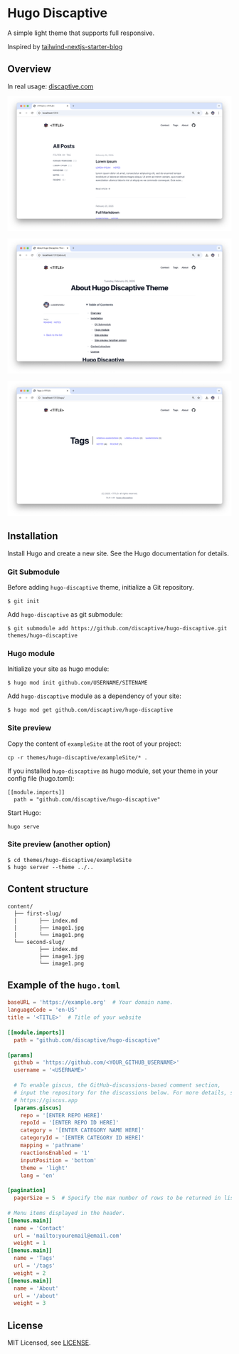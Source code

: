# Hugo Discaptive

A simple light theme that supports full responsive.

Inspired by [tailwind-nextjs-starter-blog](https://github.com/timlrx/tailwind-nextjs-starter-blog)

## Overview

In real usage: [discaptive.com](https://discaptive.com)

![1](images/1.png)

![2](images/2.png)

![3](images/3.png)

## Installation

Install Hugo and create a new site. See the Hugo documentation for details.

### Git Submodule

Before adding `hugo-discaptive` theme, initialize a Git repository.

    $ git init

Add `hugo-discaptive` as git submodule:

    $ git submodule add https://github.com/discaptive/hugo-discaptive.git themes/hugo-discaptive

### Hugo module

Initialize your site as hugo module:

    $ hugo mod init github.com/USERNAME/SITENAME

Add `hugo-discaptive` module as a dependency of your site:

    $ hugo mod get github.com/discaptive/hugo-discaptive

### Site preview

Copy the content of `exampleSite` at the root of your project:

    cp -r themes/hugo-discaptive/exampleSite/* .

If you installed `hugo-discaptive` as hugo module, set your theme in your config file (hugo.toml):

    [[module.imports]]
      path = "github.com/discaptive/hugo-discaptive"

Start Hugo:

    hugo serve

### Site preview (another option)

    $ cd themes/hugo-discaptive/exampleSite
    $ hugo server --theme ../..

## Content structure

```
content/
  ├── first-slug/
  │       ├── index.md
  │       ├── image1.jpg
  │       └── image1.png
  └── second-slug/
          ├── index.md
          ├── image1.jpg
          └── image1.png
```

## Example of the `hugo.toml`

```toml
baseURL = 'https://example.org'  # Your domain name.
languageCode = 'en-US'
title = '<TITLE>'  # Title of your website

[[module.imports]]
  path = "github.com/discaptive/hugo-discaptive"

[params]
  github = 'https://github.com/<YOUR_GITHUB_USERNAME>'
  username = '<USERNAME>'

  # To enable giscus, the GitHub-discussions-based comment section,
  # input the repository for the discussions below. For more details, see
  # https://giscus.app
  [params.giscus]
    repo = '[ENTER REPO HERE]'
    repoId = '[ENTER REPO ID HERE]'
    category = '[ENTER CATEGORY NAME HERE]'
    categoryId = '[ENTER CATEGORY ID HERE]'
    mapping = 'pathname'
    reactionsEnabled = '1'
    inputPosition = 'bottom'
    theme = 'light'
    lang = 'en'

[pagination]
  pagerSize = 5  # Specify the max number of rows to be returned in list

# Menu items displayed in the header.
[[menus.main]]
  name = 'Contact'
  url = 'mailto:youremail@email.com'
  weight = 1
[[menus.main]]
  name = 'Tags'
  url = '/tags'
  weight = 2
[[menus.main]]
  name = 'About'
  url = '/about'
  weight = 3
```

## License

MIT Licensed, see [LICENSE](https://github.com/discaptive/hugo-discaptive/blob/main/LICENSE).
